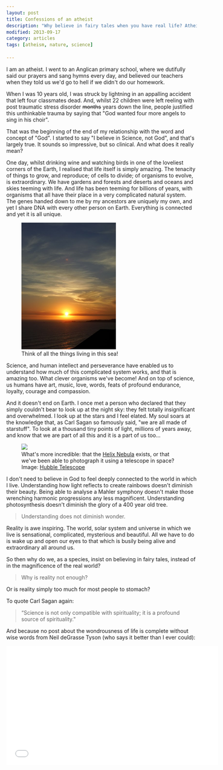```yaml
---
layout: post
title: Confessions of an atheist
description: "Why believe in fairy tales when you have real life? Atheists have souls too..."
modified: 2013-09-17
category: articles
tags: [atheism, nature, science]
 
---
```


I am an atheist. I went to an Anglican primary school, where we dutifully said our prayers and sang hymns every day, and believed our teachers when they told us we'd go to hell if we didn't do our homework.

When I was 10 years old, I was struck by lightning in an appalling accident that left four classmates dead. And, whilst 22 children were left reeling with post traumatic stress disorder <strike>months</strike> years down the line, people justified this unthinkable trauma by saying that "God wanted four more angels to sing in his choir".

That was the beginning of the end of my relationship with the word and concept of "God". I started to say "I believe in Science, not God", and that's largely true. It sounds so impressive, but so clinical. And what does it really mean?

One day, whilst drinking wine and watching birds in one of the loveliest corners of the Earth, I realised that life itself is simply amazing. The tenacity of things to grow, and reproduce; of cells to divide; of organisms to evolve, is extraordinary. We have gardens and forests and deserts and oceans and skies teeming with life. And life has been teeming for billions of years, with organisms that all have their place in a very complicated natural system. The genes handed down to me by my ancestors are uniquely my own, and yet I share DNA with every other person on Earth. Everything is connected and yet it is all unique.

<figure class="center"><a href="images/blog/brenton.JPG"><img src="images/blog/brenton.JPG" width="250"/></a><figcaption>Think of all the things living in this sea!</figcaption></figure>

Science, and human intellect and perseverance have enabled us to understand how much of this complicated system works, and that is amazing too. What clever organisms we've become! And on top of science, us humans have art, music, love, words, feats of profound endurance, loyalty, courage and compassion.

And it doesn't end on Earth. I once met a person who declared that they simply couldn't bear to look up at the night sky: they felt totally insignificant and overwhelmed. I look up at the stars and I feel elated. My soul soars at the knowledge that, as Carl Sagan so famously said, "we are all made of starstuff". To look at a thousand tiny points of light, millions of years away, and know that we are part of all this and it is a part of us too...

<figure class="center"><a href="http://imgsrc.hubblesite.org/hu/db/images/hs-2003-11-a-large_web.jpg"><img  src="http://imgsrc.hubblesite.org/hu/db/images/hs-2003-11-a-large_web.jpg" width="300"/> </a><figcaption>What's more incredible: that the <a href="http://en.wikipedia.org/wiki/Helix_Nebula">Helix Nebula</a> exists, or that we've been able to photograph it using a telescope in space?<br />
Image: <a href="http://hubblesite.org/">Hubble Telescope</a></figcaption>
</figure>

I don't need to believe in God to feel deeply connected to the world in which I live. Understanding how light reflects to create rainbows doesn't diminish their beauty. Being able to analyse a Mahler symphony doesn't make those wrenching harmonic progressions any less magnificent. Understanding photosynthesis doesn't diminish the glory of a 400 year old tree.

>Understanding does not diminish wonder.

Reality is awe inspiring. The world, solar system and universe in which we live is sensational, complicated, mysterious and beautiful. All we have to do is wake up and open our eyes to that which is busily being alive and extraordinary all around us.

So then why do we, as a species, insist on believing in fairy tales, instead of in the magnificence of the real world?

>Why is reality not enough?

Or is reality simply too much for most people to stomach?

To quote Carl Sagan again:

>“Science is not only compatible with spirituality; it is a profound source of spirituality."

And because no post about the wondrousness of life is complete without wise words from Neil deGrasse Tyson (who says it better than I ever could):

<div style="text-align: center;">
<iframe allowfullscreen="" frameborder="0" height="315" src="//www.youtube.com/embed/9D05ej8u-gU" width="560"></iframe></div>

